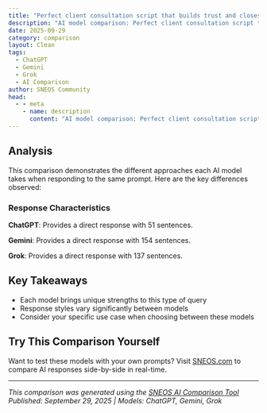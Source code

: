 ```yaml
---
title: "Perfect client consultation script that builds trust and closes cases"
description: "AI model comparison: Perfect client consultation script that builds trust and closes cases..."
date: 2025-09-29
category: comparison
layout: Clean
tags:
  - ChatGPT
  - Gemini
  - Grok
  - AI Comparison
author: SNEOS Community
head:
  - - meta
    - name: description
      content: "AI model comparison: Perfect client consultation script that builds trust and closes cases..."
---
```


<ChatComparison
  title="Perfect client consultation script that builds trust and closes cases"
  prompt="Perfect client consultation script that builds trust and closes cases"
  :responses='{
    "ChatGPT": "Certainly! Here\u0027s a well-structured client consultation script designed to build trust, address client needs, and effectively guide the conversation toward closing the case. This script can be adapted for various industries such as legal, financial, insurance, real estate, or consulting.\n\n---\n\n### Perfect Client Consultation Script\n\n**1. Warm Welcome \u0026 Introduction**\n\n- *Greeting:*  \n\u201CHello [Client Name], thank you for taking the time to meet with me today. My name is [Your Name], and I\u2019m here to understand your needs and see how we can assist you.\u201D\n\n- *Build rapport:*  \n\u201CBefore we dive in, how has your day been so far?\u201D  \n\u201CIs there anything specific you\u2019d like to start with today?\u201D\n\n---\n\n**2. Establish Purpose \u0026 Set Agenda**\n\n- \u201CTo make the best use of our time, I\u2019d like to understand more about your situation and what you\u2019re hoping to achieve. Then, I can explain how we might help and answer any questions you have. Does that sound good?\u201D\n\n- \u201CDoes that align with what you were expecting from this consultation?\u201D\n\n---\n\n**3. Discovery Phase \u2013 Ask Open-Ended Questions**\n\n- \u201CCan you tell me a bit about your current situation and what prompted you to seek help?\u201D\n\n- \u201CWhat are the main challenges or concerns you\u2019re facing right now?\u201D\n\n- \u201CHave you worked with someone for this before, or is this your first time?\u201D\n\n- \u201CWhat are your goals, both short-term and long-term?\u201D\n\n---\n\n**4. Active Listening \u0026 Empathy**\n\n- Reflect what you hear:  \n\u201CSo, it sounds like [summarize key points]. That must be challenging.\u201D\n\n- Show empathy:  \n\u201CI can understand why that would be stressful for you.\u201D\n\n---\n\n**5. Position Your Solution**\n\n- \u201CBased on what you\u2019ve shared, here\u2019s how I believe we can help\u2026\u201D  \n[Explain your service/product in terms of client\u2019s needs]\n\n- \u201CMany of our clients in similar situations have found that [highlight benefits/results].\u201D\n\n---\n\n**6. Address Client\u2019s Questions or Concerns**\n\n- \u201CWhat questions or concerns do you have at this point?\u201D\n\n- \u201CI want to make sure everything is clear and that you feel comfortable moving forward.\u201D\n\n---\n\n**7. Handle Objections**\n\n- Listen carefully to objections without interrupting.\n\n- Acknowledge and validate the concern:  \n\u201CI hear that you\u2019re concerned about [objection], which is completely understandable.\u201D\n\n- Provide reassurance or further explanation:  \n\u201CHere\u2019s how we address that\u2026\u201D or \u201CMany clients have felt the same way initially...\u201D\n\n---\n\n**8. Close with Confidence**\n\n- Summarize:  \n\u201CTo recap, we\u2019ll [briefly outline the agreed approach]. This will help you [restate client goals].\u201D\n\n- Ask for commitment:  \n\u201CAre you ready to move forward so we can start working on this together?\u201D\n\n- Provide clear next steps:  \n\u201CGreat! The next step is [explain process, paperwork, payment, etc.]. I\u2019ll be with you every step of the way.\u201D\n\n---\n\n**9. End on a Positive Note**\n\n- \u201CThank you for trusting us with this important matter.\u201D\n\n- \u201CIf you think of any other questions afterwards, please don\u2019t hesitate to reach out.\u201D\n\n- \u201CI\u2019m looking forward to helping you achieve your goals.\u201D\n\n---\n\n### Additional Tips:\n\n- Maintain a warm, confident tone throughout.\n\n- Personalize the script to the client\u2019s responses.\n\n- Use the client\u2019s name frequently to build rapport.\n\n- Be transparent about fees, timelines, and any potential risks.\n\n- Follow up promptly with a written summary and next steps.\n\n---\n\nWould you like me to tailor this script for a specific industry or situation?",
    "Gemini": "Okay, here\u0027s a comprehensive client consultation script designed to build trust, address concerns, and ultimately close cases.  It\u0027s structured to be adaptable to various industries and services, so you\u0027ll need to customize it with specifics about *your* business and offerings.\n\n**I. Preparation (Before the Consultation):**\n\n*   **Research:**  Know as much as possible about the client *before* the consultation.  Review their website, social media, and any intake forms they\u0027ve completed.\n*   **Prepare Materials:** Have relevant brochures, case studies, testimonials, pricing information, and examples of your work readily available (both physical and digital).\n*   **Set the Stage:**  Ensure a comfortable, private, and professional environment (whether in-person or virtual). Minimize distractions.\n*   **Define Your Goals:**  What do you want to achieve during this consultation? (e.g., understand their needs, present a solution, schedule a follow-up, close the deal).\n\n**II. The Consultation Script:**\n\n**(A)  Introduction \u0026 Building Rapport (First 5-10 minutes):**\n\n*   **Warm Greeting:**\n\n    *   \u0022Hello, [Client Name]. Thank you so much for taking the time to meet with me today. I appreciate you considering [Your Company].\u0022\n    *   (If virtual): \u0022Thank you for joining this virtual meeting.  I\u0027m [Your Name], and it\u0027s a pleasure to connect with you.\u0022\n\n*   **Briefly Reiterate Purpose:**\n\n    *   \u0022Just to confirm, the purpose of our meeting today is to discuss [briefly mention the reason they contacted you, e.g., your marketing challenges, your need for a new website, your legal issue] and see if [Your Company] can be of assistance.\u0022\n\n*   **Build Rapport \u0026 Show Genuine Interest:**\n\n    *   \u0022Before we dive in, I\u0027d love to hear a little bit more about [Client\u0027s Company/Situation].  I did some research beforehand, and I noticed [mention something specific and positive, e.g., you\u0027ve recently launched a new product, you\u0027ve been featured in an article, your company\u0027s commitment to sustainability].  That\u0027s really impressive.\u0022\n    *   \u0022How\u0027s your day been so far?  Are you working on anything particularly exciting right now?\u0022 (Small talk, but make it relevant if possible)\n    *   *Listen actively and respond with genuine interest.  Mirror their tone and body language.*\n\n*   **Set the Agenda:**\n\n    *   \u0022Here\u0027s what I thought we could cover today: First, I\u0027d like to get a deeper understanding of your current situation and your goals. Then, I\u0027ll share some insights and potential solutions from [Your Company]\u0027s perspective.  Finally, we can discuss next steps and answer any questions you have. Does that sound good to you?\u0022 (Get their agreement).\n\n**(B)  Needs Assessment \u0026 Discovery (15-25 minutes - the most crucial part):**\n\n*   **Transition:**\n\n    *   \u0022Great.  So, let\u0027s start by diving into your current situation.  To help me understand better, could you tell me more about [the problem/challenge/opportunity they\u0027re facing]?\u0022\n\n*   **Open-Ended Questions (Use the \u00275 Whys\u0027 Technique):**\n\n    *   **Start broad, then drill down.**  Don\u0027t interrupt; let them talk. Take notes.\n    *   Examples:\n        *   \u0022What are your biggest challenges right now related to [their area of concern]?\u0022\n        *   \u0022What are your goals for [their area of concern] in the next [timeframe]?\u0022\n        *   \u0022What\u0027s working well currently, and what\u0027s not?\u0022\n        *   \u0022What have you tried already to address this?\u0022\n        *   \u0022What\u0027s your biggest frustration related to this?\u0022\n        *   \u0022What would success look like for you?\u0022\n        *   \u0022Why is [their goal] important to you?\u0022 (Ask \u0022Why?\u0022 repeatedly to get to the root cause)\n    *   **Probing Questions:**  Use these to clarify and dig deeper:\n        *   \u0022Could you elaborate on that a little more?\u0022\n        *   \u0022What do you mean by [their specific term]?\u0022\n        *   \u0022Can you give me an example of that?\u0022\n        *   \u0022What impact is this having on your [business/life]?\u0022\n        *   \u0022What\u0027s the financial impact of this problem?\u0022 (If applicable)\n        *   \u0022How is this affecting your team/customers?\u0022 (If applicable)\n\n*   **Active Listening \u0026 Empathy:**\n\n    *   *Nod, make eye contact, and use verbal cues like \u0022I understand,\u0022 \u0022That makes sense,\u0022 or \u0022I see.\u0022*\n    *   *Paraphrase their statements to confirm your understanding:*  \u0022So, if I\u0027m understanding correctly, you\u0027re saying that [restate their point in your own words]?\u0022\n    *   *Show empathy:* \u0022That sounds incredibly frustrating,\u0022 or \u0022I can certainly understand why that would be a concern.\u0022\n    *   *Summarize their needs back to them:*  \u0022Okay, just to recap, you\u0027re facing [problem A], which is causing [consequence B], and your goal is to achieve [desired outcome C]. Is that a fair summary?\u0022 (Get their agreement).\n\n**(C)  Presentation of Solution \u0026 Value Proposition (15-20 minutes):**\n\n*   **Transition:**\n\n    *   \u0022Thank you for sharing all of that with me, [Client Name].  I have a much clearer understanding of your situation now.\u0022\n    *   \u0022Based on what you\u0027ve told me, I believe [Your Company] can be a valuable partner in helping you achieve [their goals] and overcome [their challenges].\u0022\n\n*   **Tailored Solution:**\n\n    *   *Don\u0027t just list features; focus on *benefits*.*  How will your solution solve their specific problems and help them achieve their specific goals?\n    *   \u0022We can help you address [their problem] by [your solution]. This will result in [benefit 1], [benefit 2], and [benefit 3].\u0022\n    *   \u0022Our approach to [service] is specifically designed to [address their needs]. We do this by [explain your process briefly].\u0022\n    *   *Use \u0022You\u0022 language: Focus on the client, not yourself.* \u0022This will help *you* achieve...\u0022  \u0022This will allow *you* to...\u0022\n\n*   **Social Proof \u0026 Credibility:**\n\n    *   *Case Studies:* \u0022We\u0027ve helped other clients in similar situations. For example, [Client X] was facing [similar problem] and by implementing [your solution], they achieved [quantifiable results].\u0022  (Have a relevant case study readily available).\n    *   *Testimonials:* \u0022Here\u0027s what one of our clients, [Client Y], had to say about working with us: \u0027[Quote from testimonial]\u0027\u0022 (Show a brief, impactful testimonial).\n    *   *Expertise:*  \u0022We have [number] years of experience in [your industry] and a proven track record of success.\u0022\n\n*   **Address Potential Objections Proactively:**\n\n    *   \u0022Some clients initially worry about [common objection, e.g., the cost, the time commitment, the learning curve]. However, we\u0027ve found that [reassuring statement and explanation].\u0022\n    *   \u0022I understand that investing in [your service] is a significant decision.  That\u0027s why we offer [guarantee, flexible payment options, pilot program, etc.].\u0022\n\n**(D)  Handling Objections \u0026 Concerns (Ongoing, but focus here):**\n\n*   **Listen Actively:**  Don\u0027t interrupt. Let them fully express their concerns.\n*   **Acknowledge \u0026 Validate:** \u0022I understand your concern about [objection]. It\u0027s a valid point.\u0022\n*   **Ask Clarifying Questions:** \u0022To make sure I understand correctly, are you primarily concerned about [specific aspect of the objection]?\u0022\n*   **Provide Reassurance \u0026 Solutions:**\n    *   **Price Objection:**\n        *   \u0022I understand that budget is a key consideration.  Let\u0027s break down the value you\u0027ll receive.  When you consider [benefits and ROI], the investment becomes [more justifiable].\u0022\n        *   \u0022We also offer flexible payment plans to make it more manageable.\u0022\n        *   \u0022Could you tell me what budget you had in mind? Perhaps we can tailor a solution to fit your needs.\u0022\n    *   **Time Commitment Objection:**\n        *   \u0022We understand your time is valuable.  We\u0027ve streamlined our process to minimize the burden on your team.\u0022\n        *   \u0022We\u0027ll handle [specific tasks], so you can focus on [your core business].\u0022\n    *   **Uncertainty/Risk Objection:**\n        *   \u0022We offer a [guarantee/warranty] to mitigate your risk.\u0022\n        *   \u0022We can start with a pilot project to demonstrate our value before you commit to a larger engagement.\u0022\n        *   \u0022We\u0027ll provide regular updates and transparent reporting so you can track our progress.\u0022\n*   **Confirm Resolution:**  \u0022Does that address your concern about [objection]?\u0022 (Get their agreement).\n\n**(E)  Closing \u0026 Next Steps (5-10 minutes):**\n\n*   **Summarize Value \u0026 Reiterate Key Benefits:**\n\n    *   \u0022So, to recap, by partnering with [Your Company], you\u0027ll be able to [achieve goal 1], [achieve goal 2], and [overcome challenge 3]. This will ultimately lead to [positive outcome].\u0022\n\n*   **Ask for the Business (Directly, but politely):**\n\n    *   *Option 1 (Direct Close):*  \u0022Based on our conversation, I believe we\u0027re a good fit to help you achieve your goals.  Are you ready to move forward with [proposal/agreement]?\u0022\n    *   *Option 2 (Assumptive Close):* \u0022What are your thoughts on getting started with [next step, e.g., a kickoff meeting, a trial period, a contract review]?\u0022\n    *   *Option 3 (Alternative Close):* \u0022Would you prefer to start with [Option A - full package] or [Option B - smaller package]?\u0022\n\n*   **If Yes:**\n\n    *   \u0022Great! I\u0027m excited to work with you.  The next step is [explain the onboarding process, send the contract, schedule the next meeting].\u0022\n    *   \u0022I\u0027ll send you [document/link] within [timeframe] so you can get started.\u0022\n\n*   **If Not Yet (Stalling or \u0022I need to think about it\u0022):**\n\n    *   \u0022I understand.  What specifically are you still considering?\u0022 (Uncover the underlying objection).\n    *   \u0022Is there anything I can clarify or provide you with to help you make a decision?\u0022\n    *   \u0022What\u0027s your timeline for making a decision?\u0022\n    *   \u0022Would it be helpful to schedule a brief follow-up call to discuss any remaining questions?\u0022\n    *   *If they\u0027re truly not ready, don\u0027t push too hard. Leave the door open.* \u0022Okay, I understand.  Feel free to reach out if you have any questions in the meantime.  I\u0027ll also send you [a follow-up email with helpful information].\u0022\n\n*   **Express Gratitude \u0026 End on a Positive Note:**\n\n    *   \u0022Thank you again for your time, [Client Name]. I truly appreciate you considering [Your Company]. I look forward to the possibility of working together.\u0022\n    *   \u0022Have a great rest of your day!\u0022\n\n**III. Post-Consultation Follow-Up:**\n\n*   **Send a Thank You Email (Within 24 hours):**\n    *   Reiterate key points from the conversation.\n    *   Attach any promised documents (proposal, case studies, etc.).\n    *   Include a clear call to action (e.g., \u0022Please review the proposal and let me know if you have any questions,\u0022 or \u0022I\u0027ll reach out next week to schedule a follow-up call\u0022).\n*   **Track Progress:**  Keep track of the consultation outcome and follow-up activities in your CRM or sales tracking system.\n\n**Key Principles to Remember:**\n\n*   **Be Authentic:**  People can spot insincerity. Be genuine and show that you truly care about helping the client.\n*   **Be Prepared:**  Thorough preparation builds confidence and credibility.\n*   **Listen More Than You Talk:**  The more you listen, the better you\u0027ll understand their needs and the easier it will be to tailor your solution.\n*   **Focus on Value, Not Price:**  Highlight the benefits they\u0027ll receive and the return on their investment.\n*   **Be Persistent, But Not Pushy:**  Follow up regularly, but respect their decision if they\u0027re not ready to move forward.\n*   **Continuously Improve:**  Review your consultations and identify areas where you can improve your approach.\n* **Adapt to the Client:** Not every client is the same.  Use your emotional intelligence to adjust your communication style and approach to match their personality and preferences.\n\n**Customization is Key:**  This script provides a solid foundation, but you *must* customize it to reflect your specific industry, services, and target audience.  Good luck!\n",
    "Grok": "Below is a perfect client consultation script designed for professionals (e.g., lawyers, financial advisors, consultants, or service providers) to build trust, uncover client needs, and close cases effectively. This script focuses on empathy, active listening, and guiding the client toward a decision while maintaining a professional and confident tone. You can adapt it to your specific industry or role.\n\n---\n\n### **Client Consultation Script**\n\n#### **1. Warm Welcome and Introduction (Build Rapport)**\n*Purpose: Make the client feel comfortable and establish a personal connection.*\n\n- **Greeting:** \u0022Hi [Client\u2019s Name], it\u2019s great to meet you! I\u2019m [Your Name], and I\u2019m really looking forward to learning more about how I can help you today. How are you doing?\u0022\n  - (Pause and listen to their response. If they share something personal, acknowledge it briefly to show empathy. E.g., \u0022I\u2019m glad to hear that!\u0022 or \u0022I\u2019m sorry to hear that, let\u2019s see how I can support you.\u0022)\n  \n- **Set the Tone:** \u0022Before we dive in, I just want to let you know that this conversation is all about you. My goal is to understand your situation, answer any questions you have, and see how I can provide the best possible solution for you. Does that sound good?\u0022\n  - (Wait for their confirmation to ensure they\u2019re on board.)\n\n- **Time Frame (Optional):** \u0022I\u2019ve set aside about [X minutes] for us to chat today. If we need more time, I\u2019m happy to accommodate that. Is there anything specific you\u2019d like to make sure we cover?\u0022\n  - (This shows respect for their time and ensures they feel in control.)\n\n---\n\n#### **2. Discovery Questions (Uncover Needs and Pain Points)**\n*Purpose: Understand their situation deeply while demonstrating active listening and empathy.*\n\n- **Open-Ended Questions:** \u0022Can you tell me a bit about what\u2019s been going on and why you reached out today? I\u2019d love to hear your story.\u0022\n  - (Let them talk. Avoid interrupting. Use verbal affirmations like \u201CI see\u201D or \u201CI understand\u201D to show you\u2019re listening.)\n\n- **Dig Deeper:** \u0022Thank you for sharing that. Can you tell me more about how this has been affecting you/your business/your family? What\u2019s been the most challenging part?\u0022\n  - (Focus on the emotional impact or consequences to uncover their true motivations.)\n\n- **Identify Goals:** \u0022What would an ideal outcome look like for you? If we could solve this issue completely, how would that change things for you?\u0022\n  - (This helps you align your solution with their vision of success.)\n\n- **Clarify Urgency:** \u0022How soon are you hoping to get this resolved? Is there a specific deadline or concern that\u2019s pressing right now?\u0022\n  - (This gauges their timeline and helps prioritize your approach.)\n\n- **Budget/Expectations (Optional):** \u0022Have you thought about what kind of investment\u2014whether it\u2019s time, resources, or finances\u2014you\u2019re prepared to make to achieve this outcome? I just want to make sure we\u2019re aligned.\u0022\n  - ( Phrase this delicately to avoid seeming pushy. Tailor it based on your industry.)\n\n---\n\n#### **3. Build Trust and Credibility (Position Yourself as the Expert)**\n*Purpose: Show them you\u2019re the right person to solve their problem by sharing relevant experience and insights.*\n\n- **Empathy and Validation:** \u0022I completely understand how frustrating/stressful/challenging this must be for you. I\u2019ve worked with many clients who\u2019ve been in a similar situation, and I\u2019m confident we can find a way forward together.\u0022\n  - (Reassure them that they\u2019re not alone and that you\u2019ve handled similar cases.)\n\n- **Share Expertise:** \u0022Based on what you\u2019ve told me, I\u2019ve seen cases like this before, and here\u2019s what typically works best [briefly explain a strategy or approach without going into too much detail]. For example, I recently helped a client with [similar issue], and we were able to achieve [positive result]. I\u2019d love to tailor a similar solution for you.\u0022\n  - (Use a specific success story to build confidence, but keep it concise.)\n\n- **Address Concerns:** \u0022I know this can feel overwhelming, and you might be wondering [common concern, e.g., about cost, time, or risk]. I want to assure you that my priority is to make this process as smooth and stress-free as possible. We\u2019ll address every concern together.\u0022\n  - (Proactively tackle objections before they arise to build trust.)\n\n---\n\n#### **4. Present the Solution (Focus on Value, Not Price)**\n*Purpose: Offer a clear, tailored solution that aligns with their needs and goals.*\n\n- **Summarize Their Needs:** \u0022From what you\u2019ve shared, it sounds like your main goal is [specific goal], and the key challenges are [specific pain points]. Does that sound accurate?\u0022\n  - (Recap to ensure you\u2019re on the same page. Wait for their confirmation.)\n\n- **Introduce Your Solution:** \u0022Based on that, I\u2019d recommend [specific service/plan/approach]. Here\u2019s how it works: [briefly outline the process or key benefits, focusing on outcomes]. This will help you achieve [specific result they want] while addressing [specific pain point].\u0022\n  - (Focus on benefits and results, not just features. Keep it client-centered.)\n\n- **Handle Objections Proactively:** \u0022I know you might be thinking about [common objection, e.g., cost or timeline]. Let me explain how we handle that: [address concern with a clear explanation or reassurance]. Does that make sense?\u0022\n  - (Show that you anticipate their concerns and have solutions ready.)\n\n- **Check-In:** \u0022How does that sound to you so far? Is there anything about this approach that stands out or any questions you\u2019d like to ask?\u0022\n  - (Encourage feedback to ensure they\u2019re engaged and comfortable.)\n\n---\n\n#### **5. Close the Case (Guide Them to a Decision)**\n*Purpose: Confidently ask for their commitment while respecting their decision-making process.*\n\n- **Reinforce Value:** \u0022I\u2019m really confident that this plan will get you to [specific desired outcome] and help resolve [specific pain point]. I\u2019d love to get started and take this burden off your shoulders. What do you think?\u0022\n  - (Focus on the emotional relief or positive outcome they\u2019ll experience.)\n\n- **Clear Next Steps:** \u0022If you\u2019re ready to move forward, the next step is [specific action, e.g., signing an agreement, scheduling a follow-up, or making a deposit]. I can walk you through that now, and we can get started as early as [specific timeline]. Does that work for you?\u0022\n  - (Make the process simple and clear. Avoid ambiguity.)\n\n- **Address Hesitation (If Needed):** \u0022I completely understand if you need some time to think this over. Is there anything specific holding you back that I can clarify or help with right now?\u0022\n  - (Show patience and openness to resolve doubts without pressure.)\n\n- **Final Confirmation:** \u0022Great, I\u2019m thrilled to work with you on this! Let\u2019s go ahead and [specific next step]. I\u2019ll send over [necessary documents/details] right after this call. Is there anything else you\u2019d like to discuss before we wrap up?\u0022\n  - (End on a positive, action-oriented note.)\n\n---\n\n#### **6. Wrap-Up and Follow-Up (Leave a Lasting Impression)**\n*Purpose: End the consultation on a positive note and ensure they feel supported.*\n\n- **Express Gratitude:** \u0022Thank you so much, [Client\u2019s Name], for taking the time to share your situation with me. I\u2019m really excited to help you achieve [specific goal].\u0022\n  - (Personalize and reinforce your commitment.)\n\n- **Reassure Accessibility:** \u0022If anything comes up or you have questions at any point, don\u2019t hesitate to reach out. I\u2019m here for you. You can call or email me at [your contact info].\u0022\n  - (Make them feel supported and valued.)\n\n- **Set Expectations:** \u0022I\u2019ll follow up with you on [specific date/time] with [specific action, e.g., the signed agreement or a detailed plan]. In the meantime, feel free to reach out if anything comes to mind.\u0022\n  - (Provide clarity on what happens next.)\n\n- **Positive Goodbye:** \u0022Thanks again, [Client\u2019s Name]. I\u2019m looking forward to working together. Have a great day!\u0022\n  - (End with warmth and enthusiasm.)\n\n---\n\n### **Key Tips for Success**\n1. **Active Listening:** Focus on the client\u2019s words and emotions. Mirror their tone and energy to build rapport.\n2. **Empathy First:** Show genuine care for their situation before pitching your services.\n3. **Confidence Without Arrogance:** Position yourself as an expert, but avoid overwhelming or pressuring the client.\n4. **Tailor Your Approach:** Adjust the script based on the client\u2019s personality (e.g., analytical vs. emotional) and industry-specific needs.\n5. **Handle Objections Calmly:** If they push back, listen to their concern, validate it, and offer a solution or reassurance.\n6. **Follow Up Promptly:** After the consultation, send a personalized email or call to reinforce your commitment and next steps.\n\nThis script is designed to create a consultative, trust-building experience that positions you as a problem-solver and naturally leads to closing the case. Practice it to ensure it feels authentic to your style!"
  }'
  published-date="16:28"
/>

## Analysis

This comparison demonstrates the different approaches each AI model takes when responding to the same prompt. Here are the key differences observed:

### Response Characteristics

**ChatGPT**: Provides a direct response with 51 sentences. 

**Gemini**: Provides a direct response with 154 sentences. 

**Grok**: Provides a direct response with 137 sentences. 

## Key Takeaways

- Each model brings unique strengths to this type of query
- Response styles vary significantly between models
- Consider your specific use case when choosing between these models

## Try This Comparison Yourself

Want to test these models with your own prompts? Visit [SNEOS.com](https://sneos.com) to compare AI responses side-by-side in real-time.

---

*This comparison was generated using the [SNEOS AI Comparison Tool](https://sneos.com)*
*Published: September 29, 2025 | Models: ChatGPT, Gemini, Grok*

